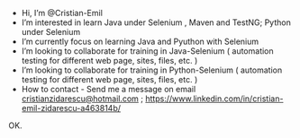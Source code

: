 - Hi, I’m @Cristian-Emil
- I’m interested in learn Java under Selenium , Maven and TestNG; Python under Selenium
- I’m currently focus on learning Java and Pyuthon with Selenium
- I’m looking to collaborate for training in Java-Selenium ( automation testing for different web page, sites, files, etc. )
- I’m looking to collaborate for training in Python-Selenium ( automation testing for different web page, sites, files, etc. )   
- How to contact - Send me a message on email cristianzidarescu@hotmail.com ; https://www.linkedin.com/in/cristian-emil-zidarescu-a463814b/


<!---
Cristian-Emil/Cristian-Emil is a ✨ special ✨ repository because its `README.md` (this file) appears on your GitHub profile.
You can click the Preview link to take a look at your changes.
--->
OK.
